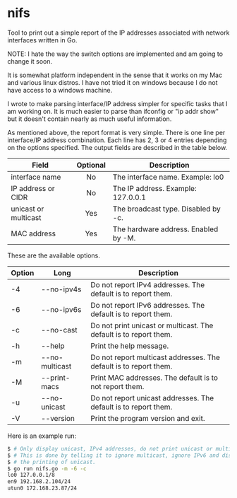 # nifs
Tool to print out a simple report of the IP addresses associated with network interfaces written in Go.

NOTE: I hate the way the switch options are implemented and am going to change it soon.

It is somewhat platform independent in the sense that it works on my Mac and various linux distros. I have not tried it on windows because I do not have access to a windows machine.

I wrote to make parsing interface/IP address simpler for specific tasks that I am working on. It is much easier to parse than ifconfig or "ip addr show" but it doesn't contain nearly as much useful information.

As mentioned above, the report format is very simple. There is one line per interface/IP address combination. Each line has 2, 3 or 4 entries depending on the options specified. The output fields are described in the table below.

| Field | Optional | Description |
| ----- | :--------: | ----------- |
| interface name | No | The interface name. Example: lo0 |
| IP address or CIDR | No | The IP address. Example: 127.0.0.1 |
| unicast or multicast | Yes | The broadcast type. Disabled by -c. |
| MAC address | Yes | The hardware address. Enabled by -M. |

These are the available options.

| Option | Long | Description |
| ------ | ---- | ----------- |
| -4 | --no-ipv4s | Do not report IPv4 addresses. The default is to report them. |
| -6 | --no-ipv6s | Do not report IPv6 addresses. The default is to report them. |
| -c | --no-cast | Do not print unicast or multicast. The default is to report them. |
| -h | --help | Print the help message. |
| -m | --no-multicast | Do not report multicast addresses. The default is to report them. |
| -M | --print-macs | Print MAC addresses. The default is to not report them. |
| -u | --no-unicast | Do not report unicast addresses. The default is to report them. |
| -V | --version | Print the program version and exit. |


Here is an example run:

```bash
$ # Only display unicast, IPv4 addresses, do not print unicast or multicast.
$ # This is done by telling it to ignore multicast, ignore IPv6 and disable
$ # the printing of unicast.
$ go run nifs.go -m -6 -c
lo0 127.0.0.1/8
en9 192.168.2.104/24
utun0 172.168.23.87/24
```
